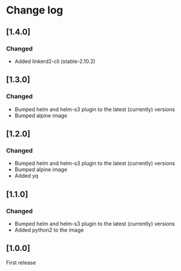 # Change log

## [1.4.0]

### Changed

- Added linkerd2-cli (stable-2.10.2)

## [1.3.0]

### Changed

- Bumped helm and helm-s3 plugin to the latest (currently) versions
- Bumped alpine image

## [1.2.0]

### Changed

- Bumped helm and helm-s3 plugin to the latest (currently) versions
- Bumped alpine image
- Added yq

## [1.1.0]

### Changed

- Bumped helm and helm-s3 plugin to the latest (currently) versions
- Added python2 to the image

## [1.0.0]

First release
